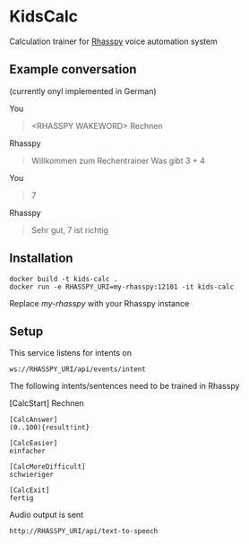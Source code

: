 # KidsCalc
Calculation trainer for [Rhasspy](https://rhasspy.readthedocs.io/) voice automation system

## Example conversation
(currently onyl implemented in German)

You
> \<RHASSPY WAKEWORD\>
> Rechnen

Rhasspy
> Willkommen zum Rechentrainer
> Was gibt 3 + 4

You
> 7

Rhasspy
> Sehr gut, 7 ist richtig

## Installation

    docker build -t kids-calc .    
    docker run -e RHASSPY_URI=my-rhasspy:12101 -it kids-calc

Replace *my-rhasspy* with your Rhasspy instance    
## Setup
This service listens for intents on 

    ws://RHASSPY_URI/api/events/intent

The following intents/sentences need to be trained in Rhasspy

   [CalcStart]
	Rechnen

	[CalcAnswer]
	(0..100){result!int}

	[CalcEasier]
	einfacher

	[CalcMoreDifficult]
	schwieriger

	[CalcExit]
	fertig

Audio output is sent

    http://RHASSPY_URI/api/text-to-speech
